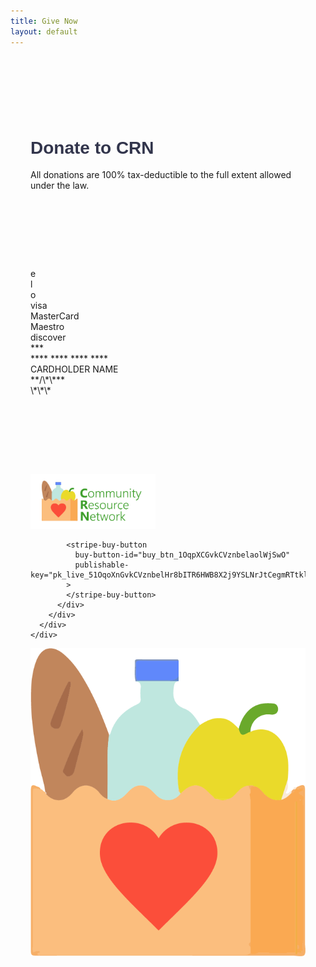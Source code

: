 ```yaml
---
title: Give Now
layout: default
---
```


<div class="contact-clean">
  <div class="container" style="padding-top: 40px">
    <div class="card" style="border-radius: 1rem !important">
      <div class="card-body" style="padding: 2rem">
        <div class="row">
          <div class="col-12 col-lg-6">
            <div style="padding-bottom: 0px">
              <div class="jumbotron jumbotron-fluid" style="
                      background: none;
                      padding-top: 20px;
                      margin-bottom: 0;
                      padding-bottom: 0;
                    ">
                <div class="container">
                  <h1 class="display-4" style="
                          font-family: 'Montserrat', sans-serif !important;
                          font-weight: 700;
                          color: #32354c;
                        ">
                    Donate to CRN
                  </h1>
                  <p class="lead">
                    All donations are 100% tax-deductible to the full extent
                    allowed under the law.
                  </p>
                </div>
              </div>
            </div>
            <div class="d-none d-lg-block d-xl-block" style="padding-top: 90px"></div>
            <div class="d-none d-sm-block d-md-block" style="padding-top: 20px"></div>
            <div class="card-wrapper" data-jp-card-initialized="true">
              <div class="jp-card-container">
                <div class="jp-card">
                  <div class="jp-card-front">
                    <div class="jp-card-logo jp-card-elo">
                      <div class="e">e</div>
                      <div class="l">l</div>
                      <div class="o">o</div>
                    </div>
                    <div class="jp-card-logo jp-card-visa">visa</div>
                    <div class="jp-card-logo jp-card-mastercard">
                      MasterCard
                    </div>
                    <div class="jp-card-logo jp-card-maestro">Maestro</div>
                    <div class="jp-card-logo jp-card-amex"></div>
                    <div class="jp-card-logo jp-card-discover">
                      discover
                    </div>
                    <div class="jp-card-logo jp-card-dinersclub"></div>
                    <div class="jp-card-logo jp-card-dankort">
                      <div class="dk">
                        <div class="d"></div>
                        <div class="k"></div>
                      </div>
                    </div>
                    <div class="jp-card-lower">
                      <div class="jp-card-shiny"></div>
                      <div class="jp-card-cvc jp-card-display">***</div>
                      <div class="jp-card-number jp-card-display">
                        **** **** **** ****
                      </div>
                      <div class="jp-card-name jp-card-display">
                        CARDHOLDER NAME
                      </div>
                      <div class="jp-card-expiry jp-card-display" data-before="month/year" data-after="valid thru">
                        **/\*\***</div>
                    </div>
                  </div>
                  <div class="jp-card-back">
                    <div class="jp-card-bar"></div>
                    <div class="jp-card-cvc jp-card-display">\*\*\*</div>
                    <div class="jp-card-shiny"></div>
                  </div>
                </div>
              </div>
            </div>
            <div class="d-none d-lg-block d-xl-block" style="padding-top: 105px"></div>
            <div class="d-none d-sm-block d-md-block" style="padding-top: 20px"></div>
          </div>
          <div class="col-12 col-lg-6 d-flex flex-column justify-content-around text-center">
            <img class="mx-auto" src="/assets/img/crn-dark-new2.png" alt="CRN Logo" width="200">
            <script async
              src="https://js.stripe.com/v3/buy-button.js">
            </script>

            <stripe-buy-button
              buy-button-id="buy_btn_1OqpXCGvkCVznbelaolWjSwO"
              publishable-key="pk_live_51OqoXnGvkCVznbelHr8bITR6HWB8X2j9YSLNrJtCegmRTtklxo26qpWfCw6drcqFIPFvIN8wxCF6W6tLNyggDYs8009p9OIGmN"
            >
            </stripe-buy-button>
          </div>
        </div>
      </div>
    </div>
  </div>
</div>
<div></div>
<section class="testimonials py-5 text-white px-1 px-md-5 margin-top-xl" style="min-height: 300px">
  <img src="assets/img/favicon2.png" class="icon-overlay" />
</section>
